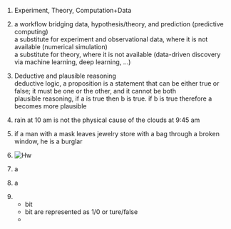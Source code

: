 1. Experiment, Theory, Computation+Data  
2.  a workflow bridging data, hypothesis/theory, and prediction (predictive computing)  
a substitute for experiment and observational data, where it is not available (numerical simulation)  
a substitute for theory, where it is not available (data-driven discovery via machine learning, deep learning, …)  
3.  Deductive and plausible reasoning  
deductive logic, a proposition is a statement that can be either true or false; it must be one or the other, and it cannot be both  
plausible reasoning, if a is true then b is true. if b is true therefore a becomes more plausible  
4.  rain at 10 am is not the physical cause of the clouds at 9:45 am  
5.  if a man with a mask leaves jewelry store with a bag through a broken window, he is a burglar  
6.   ![Hw](https://github.com/vmxx/IDS2024S/assets/157654839/97e79c9a-2b20-42cf-9708-34ab22daa326)

10.  a
11.  a
12.  + bit
     + bit are represented as 1/0 or ture/false
     + 
    
